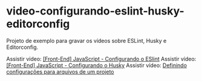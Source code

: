 # video-configurando-eslint-husky-editorconfig
Projeto de exemplo para gravar os vídeos sobre ESLint, Husky e Editorconfig.

Assistir vídeo: [[Front-End] JavaScript - Configurando o ESlint](https://www.youtube.com/watch?v=mj4V_GkGmv4&t=8s)
Assistir vídeo: [[Front-End] JavaScript - Configurando o Husky](https://www.youtube.com/watch?v=LRDWXtmU6bA)
Assistir vídeo: [Definindo configurações para arquivos de um projeto](https://www.youtube.com/watch?v=Hg2OXg1jHpE&t=2s)
